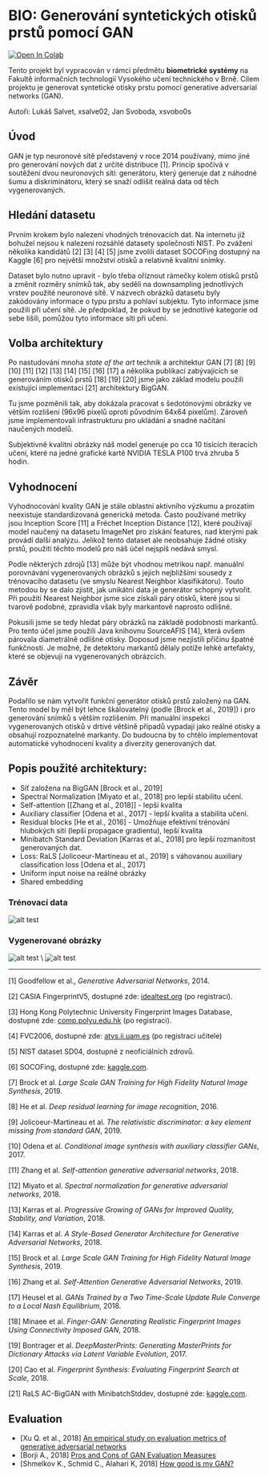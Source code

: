 # BIO: Generování syntetických otisků prstů pomocí GAN

[![Open In Colab](https://colab.research.google.com/assets/colab-badge.svg)](https://colab.research.google.com/github/Luksalos/BIO-fingerprint-GAN/blob/master/fingerprint_BigGAN.ipynb)

Tento projekt byl vypracován v rámci předmětu **biometrické systémy** na Fakultě informačních technologií 
Vysokého učení technického v Brně. Cílem projektu je generovat syntetické otisky prstu pomocí 
generative adversarial networks (GAN).

Autoři: Lukáš Salvet, xsalve02, Jan Svoboda, xsvobo0s

## Úvod

GAN je typ neuronové sítě představený v roce 2014 používaný, mimo jiné pro generování nových dat z určité distribuce [1]. 
Princip spočívá v soutěžení dvou neuronových sítí: generátoru, který generuje dat z náhodné šumu a diskriminátoru, který se snaží 
odlišit reálná data od těch vygenerovaných.

## Hledání datasetu

Prvním krokem bylo nalezení vhodných trénovacích dat. Na internetu již bohužel nejsou k nalezení rozsáhlé datasety 
společnosti NIST. Po zvážení několika kandidátů [2] [3] [4] [5] jsme zvolili dataset SOCOFing dostupný na Kaggle [6] 
pro největší množství otisků a relativně kvalitní snímky.

Dataset bylo nutno upravit - bylo třeba oříznout rámečky kolem otisků prstů a změnit rozměry snímků tak, 
aby seděli na downsampling jednotlivých vrstev použité neuronové sítě. V názvech obrázků datasetu byly zakódovány 
informace o typu prstu a pohlaví subjektu. Tyto informace jsme použili při učení sítě. Je předpoklad, že pokud by se
jednotlivé kategorie od sebe lišili, pomůžou tyto informace síti při učení. 

## Volba architektury

Po nastudování mnoha *state of the art* technik a architektur GAN [7] [8] [9] [10] [11] [12] [13] [14] [15] [16] [17] 
a několika publikací zabývajících se generováním otisků prstů [18] [19] [20] jsme jako základ modelu použili existující 
implementaci [21] architektury BigGAN.

Tu jsme pozměnili tak, aby dokázala pracovat s šedotónovými obrázky ve větším rozlišení (96x96 pixelů oproti původním 64x64 pixelům). 
Zároveň jsme implementovali infrastrukturu pro ukládání a snadné načítání naučených modelů.

Subjektivně kvalitní obrázky náš model generuje po cca 10 tisících iteracích učení, které na jedné grafické kartě NVIDIA TESLA P100 trvá zhruba 5 hodin.

## Vyhodnocení

Vyhodnocování kvality GAN je stále oblastní aktivního výzkumu a prozatím neexistuje standardizovaná generická metoda. 
Často používané metriky jsou Inception Score [11] a Fréchet Inception Distance [12], které používají model naučený na datasetu ImageNet 
pro získání features, nad kterými pak provádí další analýzu. 
Jelikož tento dataset ale neobsahuje žádné otisky prstů, použití těchto modelů pro náš účel nejspíš nedává smysl.

Podle některých zdrojů [13] může být vhodnou metrikou např. manuální porovnávání vygenerovaných obrázků 
s jejich nejbližšími sousedy z trénovacího datasetu (ve smyslu Nearest Neighbor klasifikátoru). Touto metodou by se dalo zjistit, 
jak unikátní data je generátor schopný vytvořit. Při použití Nearest Neighbor jsme sice získali páry otisků, které jsou si tvarově podobné, 
zpravidla však byly markantově naprosto odlišné.

Pokusili jsme se tedy hledat páry obrázků na základě podobnosti markantů. Pro tento účel jsme použili Java knihovnu SourceAFIS [14], 
která ovšem párovala diametrálně odlišné otisky. Doposud jsme nezjistili příčinu špatné funkčnosti. Je možné, že detektoru 
markantů dělaly potíže lehké artefakty, které se objevují na vygenerovaných obrázcích.

## Závěr

Podařilo se nám vytvořit funkční generátor otisků prstů založený na GAN. Tento model by měl být lehce
škálovatelný (podle [Brock et al., 2019]) i pro generování snímků s větším rozlišením. Při manuální inspekci vygenerovaných 
otisků v drtivé většině případů vypadají jako reálné otisky a obsahují rozpoznatelné markanty. 
Do budoucna by to chtělo implementovat automatické vyhodnocení kvality a diverzity generovaných dat.

## Popis použité architektury:
- Síť založena na BigGAN [Brock et al., 2019]
- Spectral Normalization [Miyato et al., 2018] pro lepší stabilitu učení.
- Self-attention [[Zhang et al., 2018]] - lepší kvalita
- Auxiliary classifier [Odena et al., 2017] - lepší kvalita a stabilita učení.
- Residual blocks [He et al., 2016] - Umožňuje efektivní trénování hlubokých sítí (lepší propagace gradientu), lepší kvalita
- Minibatch Standard Deviation [Karras et al., 2018] pro lepší rozmanitost generovaných dat.
- Loss: RaLS [Jolicoeur-Martineau et al., 2019] s váhovanou auxiliary classification loss [Odena et al., 2017]
- Uniform input noise na reálné obrázky
- Shared embedding 

### Trénovací data
![alt test](data/train-1.png)

### Vygenerované obrázky
![alt test](data/step-23808.png) \\
![alt test](data/gen-24576-1.png)

---

[1] Goodfellow et al., *Generative Adversarial Networks*, 2014.

[2] CASIA FingerprintV5, dostupné zde: [idealtest.org](http://www.idealtest.org/dbDetailForUser.do?id=7) (po registraci).

[3] Hong Kong Polytechnic University Fingerprint Images Database, dostupné zde: [comp.polyu.edu.hk](http://www4.comp.polyu.edu.hk/~csajaykr/fingerprint.htm) (po registraci).

[4] FVC2006, dostupné zde: [atvs.ii.uam.es](http://atvs.ii.uam.es/atvs/fvc2006.html) (po registraci učitele)

[5] NIST dataset SD04, dostupné z neoficiálních zdrovů.

[6] SOCOFing, dostupné zde: [kaggle.com](https://www.kaggle.com/ruizgara/socofing).

[7] Brock et al. *Large Scale GAN Training for High Fidelity Natural Image Synthesis*, 2019.

[8] He et al. *Deep residual learning for image recognition*, 2016.

[9] Jolicoeur-Martineau et al. *The relativistic discriminator: a key element missing from standard GAN*, 2019.

[10] Odena et al. *Conditional image synthesis with auxiliary classifier GANs*, 2017.

[11] Zhang et al. *Self-attention generative adversarial networks*, 2018.

[12] Miyato et al. *Spectral normalization for generative adversarial networks*, 2018.

[13] Karras et al. *Progressive Growing of GANs for Improved Quality, Stability, and Variation*, 2018.

[14] Karras et al. *A Style-Based Generator Architecture for Generative Adversarial Networks*, 2018.

[15] Brock et al. *Large Scale GAN Training for High Fidelity Natural Image Synthesis*, 2019.

[16] Zhang et al. *Self-Attention Generative Adversarial Networks*, 2019.

[17] Heusel et al. *GANs Trained by a Two Time-Scale Update Rule Converge to a Local Nash Equilibrium*, 2018.

[18] Minaee et al. *Finger-GAN: Generating Realistic Fingerprint Images Using Connectivity Imposed GAN*, 2018.

[19] Bontrager et al. *DeepMasterPrints: Generating MasterPrints for Dictionary Attacks via Latent Variable Evolution*, 2017.

[20] Cao et al. *Fingerprint Synthesis: Evaluating Fingerprint Search at Scale*, 2018.

[21] RaLS AC-BigGAN with MinibatchStddev, dostupné zde: [kaggle.com](https://www.kaggle.com/yukia18/sub-rals-ac-biggan-with-minibatchstddev).

## Evaluation

- [Xu Q. et al., 2018] [An empirical study on evaluation metrics of generative adversarial networks](https://arxiv.org/pdf/1806.07755.pdf)
- [Borji A., 2018] [Pros and Cons of GAN Evaluation Measures](https://arxiv.org/pdf/1802.03446.pdf)
- [Shmelkov K., Schmid C., Alahari K, 2018] [How good is my GAN?](https://hal.inria.fr/hal-01850447/document)
